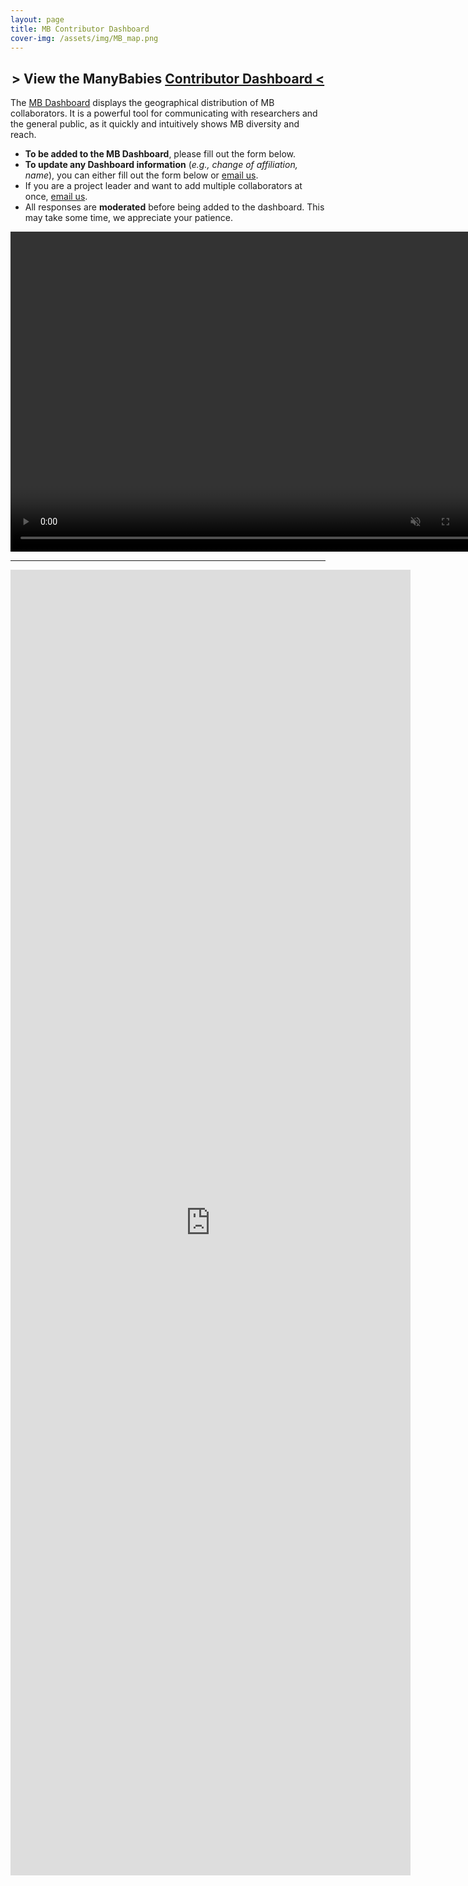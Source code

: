 ```yaml
---
layout: page
title: MB Contributor Dashboard
cover-img: /assets/img/MB_map.png
---
```


<section>
<h2 align="center"> > View the ManyBabies <a href="https://manybabies.shinyapps.io/shiny_mb_map/" target="blank">Contributor Dashboard < </a></h2>
</section>

The [MB Dashboard](https://manybabies.shinyapps.io/shiny_mb_map/) displays the geographical distribution of MB collaborators. It is a powerful tool for communicating with researchers and the general public, as it quickly and intuitively shows MB diversity and reach.


* **To be added to the MB Dashboard**, please fill out the form below.
* **To update any Dashboard information** (*e.g., change of affiliation, name*), you can either fill out the form below or [email us](mailto:manybabiesconsortium@gmail.com).
* If you are a project leader and want to add multiple collaborators at once, [email us](mailto:manybabiesconsortium@gmail.com).
* All responses are **moderated** before being added to the dashboard. This may take some time, we appreciate your patience.

<video muted autoplay="autoplay" loop="loop" width="768" height="512">
  <a href="https://manybabies.shinyapps.io/shiny_mb_map/" target="blank"><source src="/assets/img/dashboard_overview.mp4" type="video/mp4"></a>  
</video>

***
<iframe src="https://docs.google.com/forms/d/e/1FAIpQLSc8_SKJ0TD0MdRTNsf_f84olEc4MAxSFkA1BtAxDjX-OdlWuw/viewform?embedded=true" width="640" height="2089" frameborder="0" marginheight="0" marginwidth="0">Loading…</iframe>